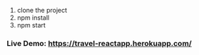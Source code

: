 1. clone the project
2. npm install
3. npm start


### Live Demo: https://travel-reactapp.herokuapp.com/
